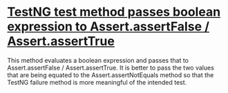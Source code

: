 # [TestNG test method passes boolean expression to Assert.assertFalse / Assert.assertTrue](http://fb-contrib.sourceforge.net/bugdescriptions.html#UTAO_TESTNG_ASSERTION_ODDITIES_USE_ASSERT_NOT_EQUALS)

This method evaluates a boolean expression and passes that to Assert.assertFalse / Assert.assertTrue.
			It is better to pass the two values that are being equated to the Assert.assertNotEquals method so that the
			TestNG failure method is more meaningful of the intended test.